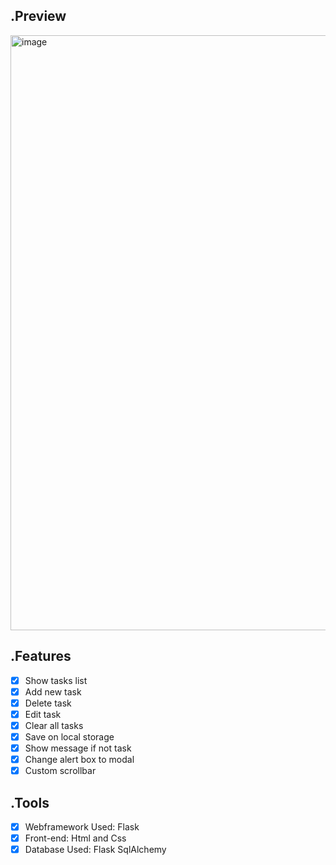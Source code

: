 ## .Preview
<img width="952" alt="image" src="https://user-images.githubusercontent.com/107534654/204556209-80ac4aaf-3ce9-4fc6-af4d-f5bc220a9ace.png">

## .Features
- [x] Show tasks list
- [x] Add new task
- [x] Delete task
- [x] Edit task
- [x] Clear all tasks
- [x] Save on local storage
- [x] Show message if not task
- [x] Change alert box to modal
- [x] Custom scrollbar
 
 ## .Tools
- [x] Webframework Used: Flask
- [x] Front-end: Html and Css
- [x] Database Used: Flask SqlAlchemy
